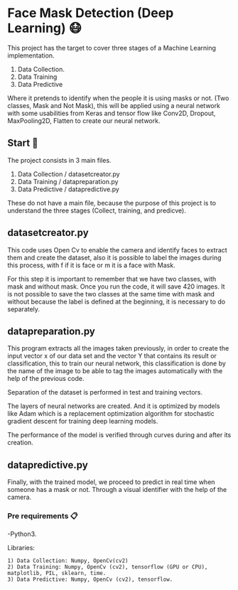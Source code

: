# Face Mask Detection (Deep Learning) 😷

This project has the target to cover three stages of a Machine Learning implementation. 
1) Data Collection. 
2) Data Training 
3) Data Predictive

Where it pretends to identify when the people it is using masks or not. (Two classes, Mask and Not Mask), this will be applied using a neural network with some usabilities from Keras and tensor flow like Conv2D, Dropout, MaxPooling2D, Flatten to create our neural network.   

## Start 🚀

The project consists in 3 main files. 

1) Data Collection / datasetcreator.py
2) Data Training / datapreparation.py
3) Data Predictive / datapredictive.py

These do not have a main file, because the purpose of this project is to understand the three stages (Collect, training, and predicve).

## datasetcreator.py

This code uses Open Cv to enable the camera and identify faces to extract them and create the dataset, also it is possible to label the images during this process, with f if it is face or m it is a face with Mask. 

For this step it is important to remember that we have two classes, with mask and without mask. Once you run the code, it will save 420 images. It is not possible to save the two classes at the same time with mask and without because the label is defined at the beginning, it is necessary to do separately.

## datapreparation.py

This program extracts all the images taken previously, in order to create the input vector x of our data set and the vector Y that contains its result or classification, this to train our neural network, this classification is done by the name of the image to be able to tag the images automatically with the help of the previous code.

Separation of the dataset is performed in test and training vectors.

The layers of neural networks are created. And it is optimized by models like Adam which is a replacement optimization algorithm for stochastic gradient descent for training deep learning models.

The performance of the model is verified through curves during and after its creation.

## datapredictive.py

Finally, with the trained model, we proceed to predict in real time when someone has a mask or not. Through a visual identifier with the help of the camera.



### Pre requirements 📋

-Python3.

Libraries:

    1) Data Collection: Numpy, OpenCv(cv2)
    2) Data Training: Numpy, OpenCv (cv2), tensorflow (GPU or CPU), matplotlib, PIL, sklearn, time.
    3) Data Predictive: Numpy, OpenCv (cv2), tensorflow.

